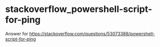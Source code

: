 # stackoverflow_powershell-script-for-ping
Answer for https://stackoverflow.com/questions/53073388/powershell-script-for-ping
